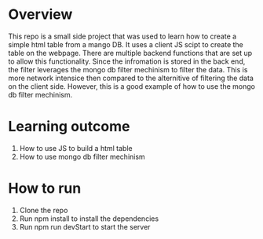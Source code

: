 # Overview
This repo is a small side project that was used to learn how to create a simple html table from a mango DB. It uses a client JS scipt to create the table on the webpage. There are multiple backend functions that are set up to allow this functionality. Since the infromation is stored in the back end, the filter leverages the mongo db filter mechinism to filter the data. This is more network intensice then compared to the alternitive of filtering the data on the client side. However, this is a good example of how to use the mongo db filter mechinism.

# Learning outcome
1. How to use JS to build a html table
2. How to use mongo db filter mechinism

# How to run
1. Clone the repo
2. Run npm install to install the dependencies
3. Run npm run devStart to start the server
